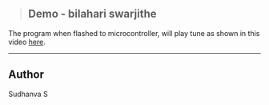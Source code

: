 > ## Demo - bilahari swarjithe
The program when flashed to microcontroller, will play tune as shown in this video [here](https://youtu.be/gItngypelv4).

---

## Author
Sudhanva S
